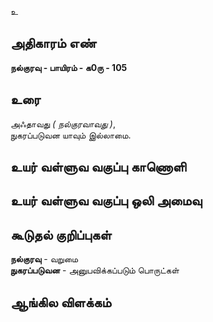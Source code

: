 உ


## அதிகாரம் எண்

**நல்குரவு - பாயிரம் - க0ரு - 105**

## உரை

அஃதாவது _( நல்குரவாவது )_,  
நுகரப்படுவன யாவும் இல்லாமை.

## உயர் வள்ளுவ வகுப்பு காணொளி


## உயர் வள்ளுவ வகுப்பு ஒலி அமைவு 


## கூடுதல் குறிப்புகள்

**நல்குரவு** - வறுமை  
**நுகரப்படுவன** - அனுபவிக்கப்படும் பொருட்கள் 

## ஆங்கில விளக்கம்

